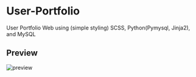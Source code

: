 # User-Portfolio
User Portfolio Web using (simple styling) SCSS, Python(Pymysql, Jinja2), and MySQL

## Preview
![preview](https://user-images.githubusercontent.com/90663569/197382141-958a8f00-30ab-4a34-9a91-f3670ee9c992.jpeg)
